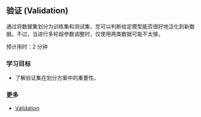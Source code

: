 ## 验证 (Validation)

通过将数据集划分为训练集和测试集，您可以判断给定模型能否很好地泛化到新数据。不过，当进行多轮超参数调整时，仅使用两类数据可能不太够。

预计用时：2 分钟

### 学习目标

- 了解验证集在划分方案中的重要性。

### 更多

- [Validation](A-validation.md)
